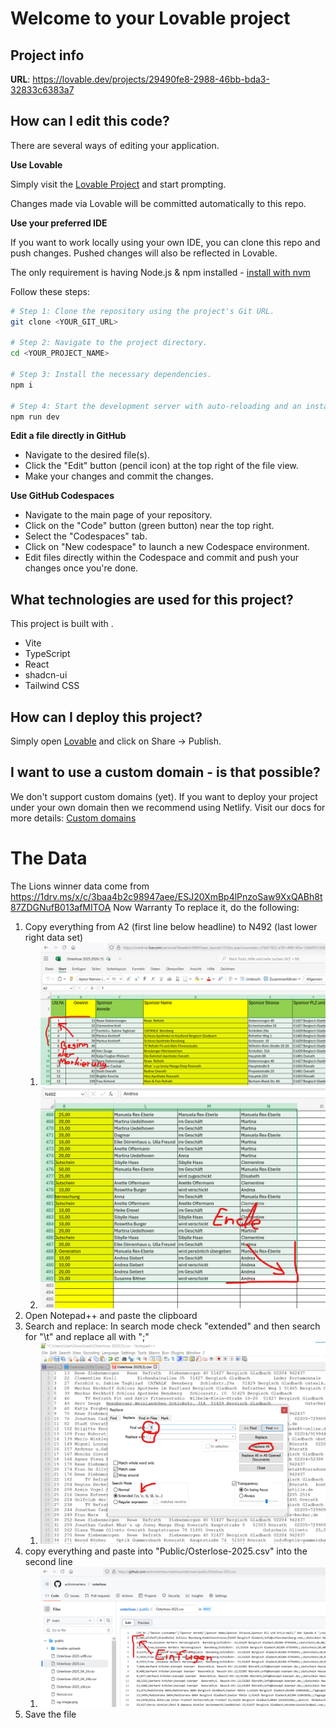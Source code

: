 # Welcome to your Lovable project

## Project info

**URL**: https://lovable.dev/projects/29490fe8-2988-46bb-bda3-32833c6383a7

## How can I edit this code?

There are several ways of editing your application.

**Use Lovable**

Simply visit the [Lovable Project](https://lovable.dev/projects/29490fe8-2988-46bb-bda3-32833c6383a7) and start prompting.

Changes made via Lovable will be committed automatically to this repo.

**Use your preferred IDE**

If you want to work locally using your own IDE, you can clone this repo and push changes. Pushed changes will also be reflected in Lovable.

The only requirement is having Node.js & npm installed - [install with nvm](https://github.com/nvm-sh/nvm#installing-and-updating)

Follow these steps:

```sh
# Step 1: Clone the repository using the project's Git URL.
git clone <YOUR_GIT_URL>

# Step 2: Navigate to the project directory.
cd <YOUR_PROJECT_NAME>

# Step 3: Install the necessary dependencies.
npm i

# Step 4: Start the development server with auto-reloading and an instant preview.
npm run dev
```

**Edit a file directly in GitHub**

- Navigate to the desired file(s).
- Click the "Edit" button (pencil icon) at the top right of the file view.
- Make your changes and commit the changes.

**Use GitHub Codespaces**

- Navigate to the main page of your repository.
- Click on the "Code" button (green button) near the top right.
- Select the "Codespaces" tab.
- Click on "New codespace" to launch a new Codespace environment.
- Edit files directly within the Codespace and commit and push your changes once you're done.

## What technologies are used for this project?

This project is built with .

- Vite
- TypeScript
- React
- shadcn-ui
- Tailwind CSS

## How can I deploy this project?

Simply open [Lovable](https://lovable.dev/projects/29490fe8-2988-46bb-bda3-32833c6383a7) and click on Share -> Publish.

## I want to use a custom domain - is that possible?

We don't support custom domains (yet). If you want to deploy your project under your own domain then we recommend using Netlify. Visit our docs for more details: [Custom domains](https://docs.lovable.dev/tips-tricks/custom-domain/)

# The Data
The Lions winner data come from https://1drv.ms/x/c/3baa4b2c98947aee/ESJ20XmBp4lPnzoSaw9XxQABh8t87ZDGNufB013afMITOA
Now Warranty
To replace it, do the following:
1. Copy everything from A2 (first line below headline) to N492 (last lower right data set)
   1. ![alt text](image.png)
   2. ![alt text](image-1.png)
2. Open Notepad++ and paste the clipboard
3. Search and replace: In search mode check "extended" and then search for "\t" and replace all with ";"
   1. ![alt text](image-4.png)
4. copy everything and paste into "Public/Osterlose-2025.csv" into the second line
   1. ![alt text](image-3.png)
5. Save the file




